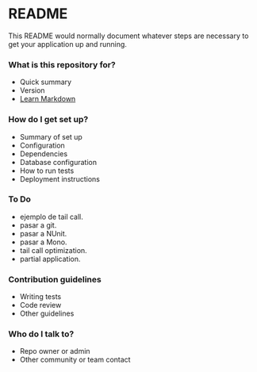 # README #

This README would normally document whatever steps are necessary to get your application up and running.

### What is this repository for? ###

* Quick summary
* Version
* [Learn Markdown](https://bitbucket.org/tutorials/markdowndemo)

### How do I get set up? ###

* Summary of set up
* Configuration
* Dependencies
* Database configuration
* How to run tests
* Deployment instructions

### To Do ###

* ejemplo de tail call.
* pasar a git.
* pasar a NUnit.
* pasar a Mono.
* tail call optimization.
* partial application.

### Contribution guidelines ###

* Writing tests
* Code review
* Other guidelines

### Who do I talk to? ###

* Repo owner or admin
* Other community or team contact